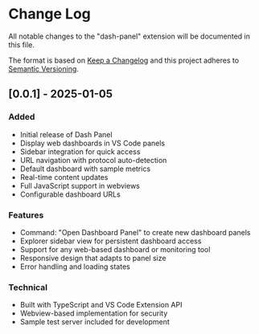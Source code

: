 # Change Log

All notable changes to the "dash-panel" extension will be documented in this file.

The format is based on [Keep a Changelog](http://keepachangelog.com/en/1.0.0/)
and this project adheres to [Semantic Versioning](http://semver.org/spec/v2.0.0.html).

## [0.0.1] - 2025-01-05

### Added
- Initial release of Dash Panel
- Display web dashboards in VS Code panels
- Sidebar integration for quick access
- URL navigation with protocol auto-detection
- Default dashboard with sample metrics
- Real-time content updates
- Full JavaScript support in webviews
- Configurable dashboard URLs

### Features
- Command: "Open Dashboard Panel" to create new dashboard panels
- Explorer sidebar view for persistent dashboard access
- Support for any web-based dashboard or monitoring tool
- Responsive design that adapts to panel size
- Error handling and loading states

### Technical
- Built with TypeScript and VS Code Extension API
- Webview-based implementation for security
- Sample test server included for development